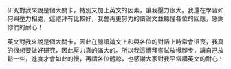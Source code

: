 研究對我來說是個大關卡，特別又加上英文的因素，讓我壓力很大。我還在學習如何與壓力相處，這禮拜有比較好，我會再更努力的讀論文並聽懂各位的回應，感謝你們的耐心！

英文對我來說是個大關卡，因此在閱讀論文上和與各位的對話上時常會沮喪，我真的很想要做好研究，因此壓力真的滿大的。所以我這禮拜嘗試放慢腳步，讓自己放鬆一些，進度才會如此的慢，再請各位體諒，也感謝大家對我平常講英文的耐心！